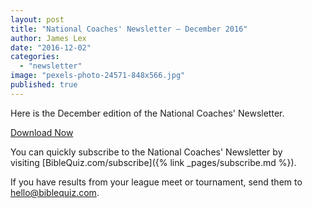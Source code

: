 ```yaml
---
layout: post
title: "National Coaches' Newsletter – December 2016"
author: James Lex
date: "2016-12-02"
categories: 
  - "newsletter"
image: "pexels-photo-24571-848x566.jpg"
published: true
---
```


Here is the December edition of the National Coaches' Newsletter.

<a href="{% link assets/2016/Dec-2016.pdf %}" class="button is-primary">Download Now</a>

You can quickly subscribe to the National Coaches' Newsletter by visiting [BibleQuiz.com/subscribe]({% link _pages/subscribe.md %}).

If you have results from your league meet or tournament, send them to [hello@biblequiz.com](mailto:hello@biblequiz.com).
